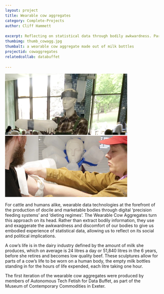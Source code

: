 ```yaml
---
layout: project
title: Wearable cow aggregates
category: Complete-Projects
author: Cliff Hammett

excerpt: Reflecting on statistical data through bodily awkwardness. Part of the 'Data Buffet' series.
thumbimg: thumb_cowagg.jpg
thumbalt: a wearable cow aggregate made out of milk bottles
projectid: cowaggregates
relatedcollab: databuffet

---
```


![The wearable cow aggregates on a mannequin](/resources/img/project_wca1.jpg)
![Trying on the wearable cow aggregates](/resources/img/project_wca2.jpg)


For cattle and humans alike, wearable data technologies at the forefront of the production of docile and marketable bodies through digital ‘precision feeding systems’ and ‘dieting regimes’. The Wearable Cow Aggregates turn this approach on its head. Rather than extract bodily information, they use and exaggerate the awkwardness and discomfort of our bodies to give us embodied experience of statistical data, allowing us to reflect on its social and political implications.

A cow’s life is in the dairy industry defined by the amount of milk she produces, which on average is 24 litres a day or 51,840 litres in the 6 years, before she retires and becomes low quality beef. These sculptures allow for parts of a cow’s life to be worn on a human body, the empty milk bottles standing in for the hours of life expended, each litre taking one hour.

The first iteration of the wearable cow aggregates were produced by members of Autonomous Tech Fetish for Data Buffet, as part of the Museum of Contemporary Commodities in Exeter.
